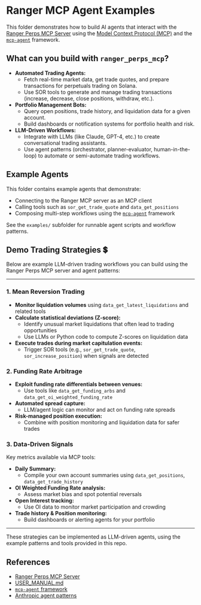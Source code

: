 # Ranger MCP Agent Examples

This folder demonstrates how to build AI agents that interact with the [Ranger Perps MCP Server](../ranger_perps_mcp/README.md) using the [Model Context Protocol (MCP)](https://modelcontextprotocol.io) and the [`mcp-agent`](https://github.com/lastmile-ai/mcp-agent) framework.

## What can you build with `ranger_perps_mcp`?

- **Automated Trading Agents:**
  - Fetch real-time market data, get trade quotes, and prepare transactions for perpetuals trading on Solana.
  - Use SOR tools to generate and manage trading transactions (increase, decrease, close positions, withdraw, etc.).
- **Portfolio Management Bots:**
  - Query open positions, trade history, and liquidation data for a given account.
  - Build dashboards or notification systems for portfolio health and risk.
- **LLM-Driven Workflows:**
  - Integrate with LLMs (like Claude, GPT-4, etc.) to create conversational trading assistants.
  - Use agent patterns (orchestrator, planner-evaluator, human-in-the-loop) to automate or semi-automate trading workflows.

## Example Agents

This folder contains example agents that demonstrate:

- Connecting to the Ranger MCP server as an MCP client
- Calling tools such as `sor_get_trade_quote` and `data_get_positions`
- Composing multi-step workflows using the [`mcp-agent`](https://github.com/lastmile-ai/mcp-agent) framework

See the `examples/` subfolder for runnable agent scripts and workflow patterns.

## Demo Trading Strategies 💲

Below are example LLM-driven trading workflows you can build using the Ranger Perps MCP server and agent patterns:

---

### 1. Mean Reversion Trading

- **Monitor liquidation volumes** using `data_get_latest_liquidations` and related tools
- **Calculate statistical deviations (Z-score):**
  - Identify unusual market liquidations that often lead to trading opportunities
  - Use LLMs or Python code to compute Z-scores on liquidation data
- **Execute trades during market capitulation events:**
  - Trigger SOR tools (e.g., `sor_get_trade_quote`, `sor_increase_position`) when signals are detected

### 2. Funding Rate Arbitrage

- **Exploit funding rate differentials between venues:**
  - Use tools like `data_get_funding_arbs` and `data_get_oi_weighted_funding_rate`
- **Automated spread capture:**
  - LLM/agent logic can monitor and act on funding rate spreads
- **Risk-managed position execution:**
  - Combine with position monitoring and liquidation data for safer trades

### 3. Data-Driven Signals

Key metrics available via MCP tools:

- **Daily Summary:**
  - Compile your own account summaries using `data_get_positions`, `data_get_trade_history`
- **OI Weighted Funding Rate analysis:**
  - Assess market bias and spot potential reversals
- **Open Interest tracking:**
  - Use OI data to monitor market participation and crowding
- **Trade history & Position monitoring:**
  - Build dashboards or alerting agents for your portfolio

---

These strategies can be implemented as LLM-driven agents, using the example patterns and tools provided in this repo.

## References

- [Ranger Perps MCP Server](../ranger_perps_mcp/README.md)
- [USER_MANUAL.md](../ranger_perps_mcp/USER_MANUAL.md)
- [`mcp-agent` framework](https://github.com/lastmile-ai/mcp-agent)
- [Anthropic agent patterns](https://github.com/anthropics/anthropic-cookbook/tree/main/patterns/agents)
